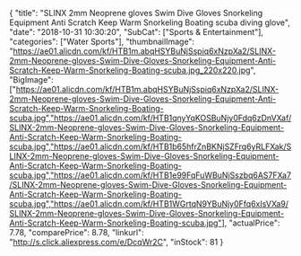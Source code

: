 {
	"title": "SLINX 2mm Neoprene gloves Swim Dive Gloves Snorkeling Equipment Anti Scratch Keep Warm Snorkeling Boating scuba diving glove",
	"date": "2018-10-31 10:30:20",
	"SubCat": ["Sports & Entertainment"],
	"categories": ["Water Sports"],
	"thumbnailImage": "https://ae01.alicdn.com/kf/HTB1m.abqHSYBuNjSspiq6xNzpXa2/SLINX-2mm-Neoprene-gloves-Swim-Dive-Gloves-Snorkeling-Equipment-Anti-Scratch-Keep-Warm-Snorkeling-Boating-scuba.jpg_220x220.jpg",
	"BigImage": ["https://ae01.alicdn.com/kf/HTB1m.abqHSYBuNjSspiq6xNzpXa2/SLINX-2mm-Neoprene-gloves-Swim-Dive-Gloves-Snorkeling-Equipment-Anti-Scratch-Keep-Warm-Snorkeling-Boating-scuba.jpg","https://ae01.alicdn.com/kf/HTB1qnyYqKOSBuNjy0Fdq6zDnVXaf/SLINX-2mm-Neoprene-gloves-Swim-Dive-Gloves-Snorkeling-Equipment-Anti-Scratch-Keep-Warm-Snorkeling-Boating-scuba.jpg","https://ae01.alicdn.com/kf/HTB1b65hfrZnBKNjSZFrq6yRLFXak/SLINX-2mm-Neoprene-gloves-Swim-Dive-Gloves-Snorkeling-Equipment-Anti-Scratch-Keep-Warm-Snorkeling-Boating-scuba.jpg","https://ae01.alicdn.com/kf/HTB1e99FqFuWBuNjSszbq6AS7FXa7/SLINX-2mm-Neoprene-gloves-Swim-Dive-Gloves-Snorkeling-Equipment-Anti-Scratch-Keep-Warm-Snorkeling-Boating-scuba.jpg","https://ae01.alicdn.com/kf/HTB1WGrtqN9YBuNjy0Ffq6xIsVXa9/SLINX-2mm-Neoprene-gloves-Swim-Dive-Gloves-Snorkeling-Equipment-Anti-Scratch-Keep-Warm-Snorkeling-Boating-scuba.jpg"],
	"actualPrice": 7.78,
	"comparePrice": 8.78,
	"linkurl": "http://s.click.aliexpress.com/e/DcqWr2C",
	"inStock": 81
}
